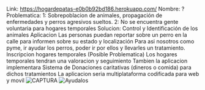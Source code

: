 Link: https://hogardepatas-e0b0b92bd186.herokuapp.com/
Nombre: ? 
Problematica:
1: Sobrepoblacion de animales, propagación de enfermedades y perros agresivos sueltos. 
2: No se encuentra gente voluntaria para hogares temporales
Solucion: 
Control y Identificación de los animales 
Aplicacion
Las personas puedan reportar sobre un perro en la calle para informen sobre su estado y localización Para asi nosotros como pyme, ir ayudar los perros, poder ir por ellos y llevarles un tratamiento.
Inscripcion hogares temporales (Posible Problematica)
Los hogares temporales tendran una valoracion y seguimiento
Tambien la aplicacion implementara Sistema de Donaciones caritativas (dineros o comida) para dichos tratamientos
La aplicacion seria multiplataforma codificada para web y movil
![CAPTURA](https://github.com/user-attachments/assets/5fd165b1-bf86-46a7-9307-202fbfb92f9a)
![Ayudalos](https://github.com/user-attachments/assets/03833be5-c3d7-4fb9-831a-8fd3ccf641c8)
